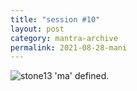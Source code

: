 ```yaml
---
title: "session #10"
layout: post
category: mantra-archive
permalink: 2021-08-28-mani
---
```


![stone13](/assets/images/mani/mani10/stone13.jpg)
'ma' defined.
